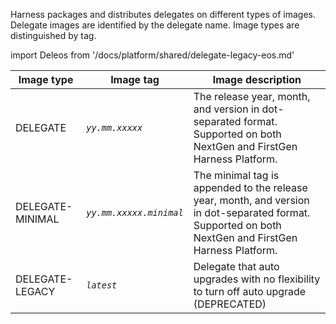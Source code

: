 Harness packages and distributes delegates on different types of images. Delegate images are identified by the delegate name. Image types are distinguished by tag.

import Deleos from '/docs/platform/shared/delegate-legacy-eos.md'

<Deleos />


| Image type | Image tag | Image description |
| --- | --- | --- |
| DELEGATE | *`yy.mm.xxxxx`* | The release year, month, and version in dot-separated format. Supported on both NextGen and FirstGen Harness Platform. |
| DELEGATE-MINIMAL | *`yy.mm.xxxxx.minimal`* | The minimal tag is appended to the release year, month, and version in dot-separated format. Supported on both NextGen and FirstGen Harness Platform. |
| DELEGATE-LEGACY | *`latest`* | Delegate that auto upgrades with no flexibility to turn off auto upgrade (DEPRECATED) |